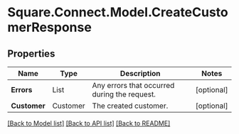 # Square.Connect.Model.CreateCustomerResponse
## Properties

Name | Type | Description | Notes
------------ | ------------- | ------------- | -------------
**Errors** | List<Error> | Any errors that occurred during the request. | [optional] 
**Customer** | Customer | The created customer. | [optional] 



[[Back to Model list]](../README.md#documentation-for-models) [[Back to API list]](../README.md#documentation-for-api-endpoints) [[Back to README]](../README.md)

